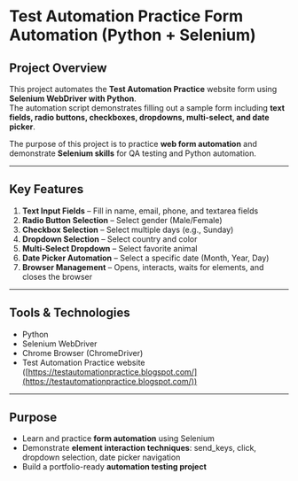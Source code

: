 # Test Automation Practice Form Automation (Python + Selenium)

## Project Overview
This project automates the **Test Automation Practice** website form using **Selenium WebDriver with Python**.  
The automation script demonstrates filling out a sample form including **text fields, radio buttons, checkboxes, dropdowns, multi-select, and date picker**.  

The purpose of this project is to practice **web form automation** and demonstrate **Selenium skills** for QA testing and Python automation.

---

## Key Features
1. **Text Input Fields** – Fill in name, email, phone, and textarea fields  
2. **Radio Button Selection** – Select gender (Male/Female)  
3. **Checkbox Selection** – Select multiple days (e.g., Sunday)  
4. **Dropdown Selection** – Select country and color  
5. **Multi-Select Dropdown** – Select favorite animal  
6. **Date Picker Automation** – Select a specific date (Month, Year, Day)  
7. **Browser Management** – Opens, interacts, waits for elements, and closes the browser  

---

## Tools & Technologies
- Python  
- Selenium WebDriver  
- Chrome Browser (ChromeDriver)  
- Test Automation Practice website ([https://testautomationpractice.blogspot.com/](https://testautomationpractice.blogspot.com/))  

---

## Purpose
- Learn and practice **form automation** using Selenium  
- Demonstrate **element interaction techniques**: send_keys, click, dropdown selection, date picker navigation  
- Build a portfolio-ready **automation testing project**  
